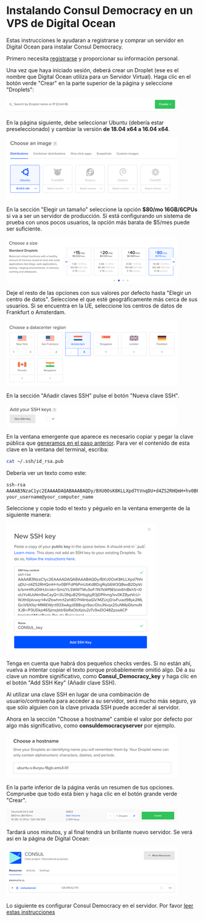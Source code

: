 # Instalando Consul Democracy en un VPS de Digital Ocean

Estas instrucciones le ayudaran a registrarse y comprar un servidor en Digital Ocean para instalar Consul Democracy.

Primero necesita [registrarse](https://cloud.digitalocean.com/registrations/new) y proporcionar su información personal.

Una vez que haya iniciado sesión, deberá crear un Droplet (ese es el nombre que Digital Ocean utiliza para un Servidor Virtual). Haga clic en el botón verde "Crear" en la parte superior de la página y seleccione "Droplets":

![Digital Ocean Droplets](../../img/digital_ocean/droplets.png)

En la página siguiente, debe seleccionar Ubuntu (debería estar preseleccionado) y cambiar la versión **de 18.04 x64 a 16.04 x64**.

![Digital Ocean Choose an image](../../img/digital_ocean/image.png)

En la sección "Elegir un tamaño" seleccione la opción **$80/mo 16GB/6CPUs** si va a ser un servidor de producción. Si está configurando un sistema de prueba con unos pocos usuarios, la opción más barata de $5/mes puede ser suficiente.

![Digital Ocean Choose a size](../../img/digital_ocean/size.png)

Deje el resto de las opciones con sus valores por defecto hasta "Elegir un centro de datos". Seleccione el que esté geográficamente más cerca de sus usuarios. Si se encuentra en la UE, seleccione los centros de datos de Frankfurt o Amsterdam.

![Digital Ocean Choose a region](../../img/digital_ocean/region.png)

En la sección "Añadir claves SSH" pulse el botón "Nueva clave SSH".

![Digital Ocean Add your SSH Keys](../../img/digital_ocean/ssh_keys.png)

En la ventana emergente que aparece es necesario copiar y pegar la clave pública que [generamos en el paso anterior](generating_ssh_key.md). Para ver el contenido de esta clave en la ventana del terminal, escriba:

```bash
cat ~/.ssh/id_rsa.pub
```

Debería ver un texto como este:

```text
ssh-rsa AAAAB3NzaC1yc2EAAAADAQABAAABAQDy/BXU0OsK8KLLXpd7tVnqDU+d4ZS2RHQmH+hv0BFFdP6PmUbKdBDigRqG6W3QBexB2DpVcb/bmHlfhzDlIHJn/oki+SmUYLSWWTWuSeF/1N7kWf9Ebisk6hiBkh5+i0oIJYvAUsNm9wCayQ+i3U3NjuB25HbgtyjR3jDPIhmg1xv0KZ8yeVcU+WJth0pIvwq+t4vlZbwhm/t2ah8O7hWnbaGV/MZUcj0/wFuiad98yk2MLGciV6XIIq+MMIEWjrrt933wAgzEB8vgn9acrDloJNvqx25uNMpDbmoNXJ8+/P3UDkp465jmejVd/6bRaObXplu2zTv9wDO48ZpsaACP your_username@your_computer_name
```

Seleccione y copie todo el texto y péguelo en la ventana emergente de la siguiente manera:

![Digital Ocean New SSH Key](../../img/digital_ocean/new_ssh.png)

Tenga en cuenta que habrá dos pequeños checks verdes. Si no están ahí, vuelva a intentar copiar el texto porque probablemente omitió algo. Dé a su clave un nombre significativo, como **Consul_Democracy_key** y haga clic en el botón "Add SSH Key" (Añadir clave SSH).

Al utilizar una clave SSH en lugar de una combinación de usuario/contraseña para acceder a su servidor, será mucho más seguro, ya que sólo alguien con la clave privada SSH puede acceder al servidor.

Ahora en la sección "Choose a hostname" cambie el valor por defecto por algo más significativo, como **consuldemocracyserver** por ejemplo.

![Digital Ocean hostname](../../img/digital_ocean/hostname.png)

En la parte inferior de la página verás un resumen de tus opciones. Compruebe que todo está bien y haga clic en el botón grande verde "Crear".

![Digital Ocean create](../../img/digital_ocean/create.png)

Tardará unos minutos, y al final tendrá un brillante nuevo servidor. Se verá así en la página de Digital Ocean:

![Digital Ocean server](../../img/digital_ocean/server.png)

Lo siguiente es configurar Consul Democracy en el servidor. Por favor [leer estas instrucciones](https://github.com/consuldemocracy/installer)
